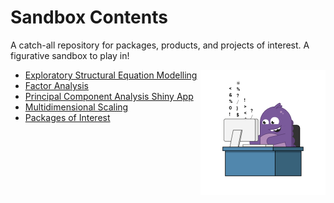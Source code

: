 # Sandbox Contents

A catch-all repository for packages, products, and projects of interest. A figurative sandbox to play in!

* [Exploratory Structural Equation Modelling](https://github.com/jjeffries13/Sandbox/blob/main/Code/ESEM.Rmd) <img  align="right" src="https://github.com/jjeffries13/Sandbox/blob/main/Images/68747470733a2f2f7777772e636f64696e6777697468736c696e6b792e636f6d2f474946732f636f64696e6744696e6f2e676966.gif" alt="drawing" width="200"/> 
* [Factor Analysis](https://github.com/jjeffries13/Sandbox/blob/main/Code/FactorAnalysis.Rmd)
* [Principal Component Analysis Shiny App](https://github.com/jjeffries13/Sandbox/blob/main/Code/FactorAnalysis.Rmd)
* [Multidimensional Scaling](https://github.com/jjeffries13/Sandbox/blob/main/Code/Jeffries_MDS.R)
* [Packages of Interest](https://github.com/jjeffries13/Sandbox/blob/main/Code/Packages_Of_Interest.Rmd)
